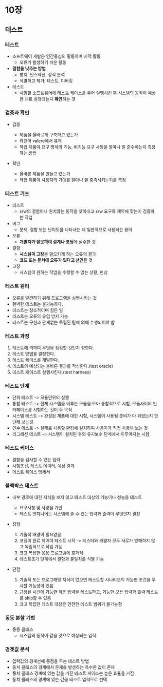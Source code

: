 # 10장
## 테스트

### 테스트
* 소프트웨어 개발은 인간중심의 활동이며 지적 활동
  - 오류가 발생하기 쉬운 활동
* **결함을 낮추는 방법**
  - 방지: 인스펙션, 정적 분석
  - 식별하고 제거: 테스트, 디버깅
* 테스트
  - 시험할 소프트웨어에 테스트 케이스를 주어 실행시킨 후 시스템의 동작이 예상한 대로 실행되는지 **확인**하는 것

### 검증과 확인
* 검증
  - 제품을 올바르게 구축하고 있는가
  - 라틴어 valere에서 유래
  - 작업 제품이 요구 명세의 기능, 비기능 요구 사항을 얼마나 잘 준수하는지 측정하는 방법

* 확인
  - 올바른 제품을 만들고 있는가
  - 작업 제품이 사용자의 기대를 얼마나 잘 충족시키는지를 측정

### 테스트 기초
* 테스트
  - s/w의 결함이나 원치않는 동작을 찾아내고 s/w 요구와 제약에 맞는지 검증하는 작업
* 버그
  - 문제, 결함 또는 난이도를 나타내는 데 일반적으로 사용되는 용어
* 오류
  - **개발자가 잘못하여 설계나 코딩**에 실수한 것
* 결함
  - **시스템이 고장**을 일으키게 하는 오류의 결과
  - **코드 또는 문서에 오류가 있다고 선언**된 것
* 고장
  - 시스템이 원하는 작업을 수행할 수 없는 상황, 현상

### 테스트 원리
* 오류를 발견하기 위해 프로그램을 실행시키는 것
* 완벽한 테스트는 불가능하다.
* 테스트는 창조적이며 힘든 일
* 테스트는 오류의 유입 방지 가능
* 테스트는 구현과 관계없는 독립된 팀에 의해 수행되어야 함  

### 테스트 과정
1. 테스트에 의하여 무엇을 점검할 것인지 정한다.
2. 테스트 방법을 결정한다.
3. 테스트 케이스를 개발한다.
4. 테스트의 예상되는 올바른 결과를 작성한다.(test oracle)
5. 테스트 케이스로 실행시킨다.(test harness)

### 테스트 단계
* 단위 테스트 -> 모듈단위의 실행
* 통합 테스트 -> 전체 시스템을 이루는 모듈을 모아 통합적으로 시험, 모듈사이의 인터페이스를 시험하는 것이 주 목적
* 시스템 테스트 -> 완성된 제품에 대한 시험, 시스템이 사용될 준비가 다 되었는지 판단해 보는것
* 인수 테스트 -> 실제로 사용할 환경에 설치하여 사용자가 직접 사용해 보는 것
* 리그레션 테스트 -> 시스템이 설치된 후의 유지보수 단계에서 이루어지는 시험

### 테스트 케이스
* 결함을 검사할 수 있는 입력
* 시험조건, 테스트 데이터, 예상 결과
* 테스트 케이스 명세서

### 블랙박스 테스트
* 내부 경로에 대한 지식을 보지 않고 테스트 대상의 기능이나 성능을 테스트
  - 요구사항 및 사양을 기반
  - 테스트 엔지니어는 시스템에 줄 수 있는 입력과 출력이 무엇인지 결정

* 장점
  1. 기술적 배경이 필요없음
  2. 코딩이 완료 되어야 테스트 시작 -> 테스터와 개발자 모두 서로가 방해하지 않고 독립적으로 작업 가능
  3. 크고 복잡한 응용 프로그램에 효과적
  4. 테스트초기 단계에서 결함과 불일치를 식별 가능

* 단점
  1. 기술적 또는 프로그래밍 지식이 없으면 테스트할 시나리오의 가능한 조건을 무시할 가능성이 있음
  2. 규정된 시간에 가능한 적은 입력을 테스트하고, 가능한 모든 입력과 출력 테스트를 skip할 수 있음
  3. 크고 복잡한 테스트 대상은 안전한 테스트 범위가 불가능함

### 동등 분할 기법
* 동등 클래스
  - 시스템의 동작이 같을 것으로 예상되는 입력

### 경곗값 분석
* 입력값의 경계선에 중점을 두는 테스트 방법
* 동치 클래스의 경계에서 문제를 발생하는 특수한 값이 존재
* 동치 클래스 경계에 있는 값을 가진 테스트 케이스는 높은 효율을 가짐
* 동치 클래스의 경계에 있는 값을 테스트 입력으로 선택
